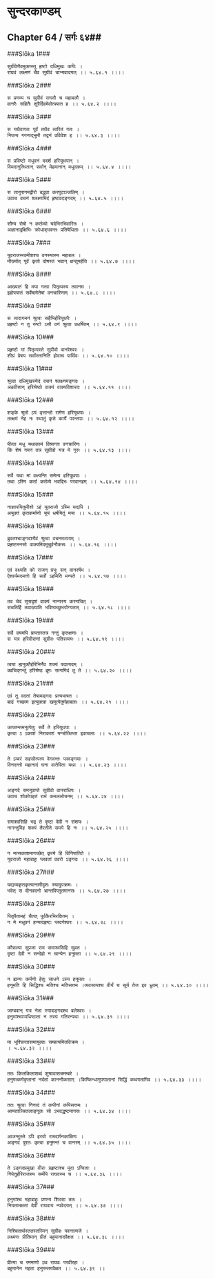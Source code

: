 सुन्दरकाण्डम्
===============================


## Chapter 64  / सर्गः ६४##


###Slōka 1###


    सुग्रीवेणैवमुक्तस्तु हृष्टो दधिमुखः कपिः ।
    राघवं लक्ष्मणं चैव सुग्रीवं चाभ्यवादयत् ।। ५.६४.१ ।।।।


###Slōka 2###


    स प्रणम्य च सुग्रीवं राघवौ च महाबलौ ।
    वानरैः सहितैः शूरैर्दिवमेवोत्पपात ह ।। ५.६४.२ ।।।।


###Slōka 3###


    स यथैवागतः पूर्वं तथैव त्वरितं गतः ।
    निपत्य गगनाद्भूमौ तद्वनं प्रविवेश ह ।। ५.६४.३ ।।।।


###Slōka 4###


    स प्रविष्टो मधुवनं ददर्श हरियूथपान् ।
    विमदानुत्थितान् सर्वान् मेहमानान् मधूदकम् ।। ५.६४.४ ।।।।


###Slōka 5###


    स तानुपागमद्वीरो बद्ध्वा करपुटाञ्जलिम् ।
    उवाच वचनं श्लक्ष्णमिदं हृष्टवदङ्गदम् ।। ५.६४.५ ।।।।


###Slōka 6###


    सौम्य रोषो न कर्तव्यो यदेभिरभिवारितः ।
    अज्ञानाद्रक्षिभिः क्रोधाद्भवन्तः प्रतिषेधिताः ।। ५.६४.६ ।।।।


###Slōka 7###


    युवराजस्त्वमीशश्च वनस्यास्य महाबल ।
    मौर्ख्यात् पूर्वं कृतो दोषस्तं भवान् क्षन्तुमर्हति ।। ५.६४.७ ।।।।


###Slōka 8###


    आख्यातं हि मया गत्वा पितृव्यस्य तवानघ ।
    इहोपयातं सर्वेषामेतेषां वनचारिणाम् ।। ५.६४.८ ।।।।


###Slōka 9###


    स त्वदागमनं श्रुत्वा सहैभिर्हरियूथपैः ।
    प्रहृष्टो न तु रुष्टो ऽसौ वनं श्रुत्वा प्रधर्षितम् ।। ५.६४.९ ।।।।


###Slōka 10###


    प्रहृष्टो मां पितृव्यस्ते सुग्रीवो वानरेश्वरः ।
    शीघ्रं प्रेषय सर्वांस्तानिति होवाच पार्थिवः ।। ५.६४.१० ।।।।


###Slōka 11###


    श्रुत्वा दधिमुखस्येदं वचनं श्लक्ष्णमङ्गदः ।
    अब्रवीत्तान् हरिश्रेष्ठो वाक्यं वाक्यविशारदः ।। ५.६४.११ ।।।।


###Slōka 12###


    शङ्के श्रुतो ऽयं वृत्तान्तो रामेण हरियूथपाः ।
    तत्क्षमं नेह नः स्थातुं कृते कार्ये परन्तपाः ।। ५.६४.१२ ।।।।


###Slōka 13###


    पीत्वा मधु यथाकामं विश्रान्ता वनचारिणः ।
    किं शेषं गमनं तत्र सुग्रीवो यत्र मे गुरुः ।। ५.६४.१३ ।।।।


###Slōka 14###


    सर्वे यथा मां वक्ष्यन्ति समेत्य हरियूथपाः ।
    तथा ऽस्मि कर्ता कर्तव्ये भवद्भिः परवानहम् ।। ५.६४.१४ ।।।।


###Slōka 15###


    नाज्ञापयितुमीशो ऽहं युवराजो ऽस्मि यद्यपि ।
    अयुक्तं कृतकर्माणो यूयं धर्षयितुं मया ।। ५.६४.१५ ।।।।


###Slōka 16###


    ब्रुवतश्चाङ्गदश्यैवं श्रुत्वा वचनमव्ययम् ।
    प्रहृष्टमनसो वाक्यमिदमूचुर्वनौकसः ।। ५.६४.१६ ।।।।


###Slōka 17###


    एवं वक्ष्यति को राजन् प्रभुः सन् वानरर्षभ ।
    ऐश्वर्यमदमत्तो हि सर्वो ऽहमिति मन्यते ।। ५.६४.१७ ।।।।


###Slōka 18###


    तव चेदं सुसदृशं वाक्यं नान्यस्य कस्यचित् ।
    सन्नतिर्हि तवाख्याति भविष्यच्छुभयोग्यताम् ।। ५.६४.१८ ।।।।


###Slōka 19###


    सर्वे वयमपि प्राप्तास्तत्र गन्तुं कृतक्षणाः ।
    स यत्र हरिवीराणां सुग्रीवः पतिरव्ययः ।। ५.६४.१९ ।।।।


###Slōka 20###


    त्वया ह्यनुक्तैर्हरिभिर्नैव शक्यं पदात्पदम् ।
    क्वचिद्गन्तुं हरिश्रेष्ठ ब्रूमः सत्यमिदं तु ते ।। ५.६४.२० ।।।।


###Slōka 21###


    एवं तु वदतां तेषामङ्गदः प्रत्यभाषत ।
    बाढं गच्छाम इत्युक्त्वा खमुत्पेतुर्महाबलाः ।। ५.६४.२१ ।।।।


###Slōka 22###


    उत्पतन्तमनूत्पेतुः सर्वे ते हरियूथपाः ।
    कृत्वा ऽ ऽकाशं निराकाशं यन्त्रोत्क्षिप्ता इवाचलाः ।। ५.६४.२२ ।।।।


###Slōka 23###


    ते ऽम्बरं सहसोत्पत्य वेगवन्तः प्लवङ्गमाः ।
    विनदन्तो महानादं घना वातेरिता यथा ।। ५.६४.२३ ।।।।


###Slōka 24###


    अङ्गदे समनुप्राप्ते सुग्रीवो वानराधिपः ।
    उवाच शोकोपहतं रामं कमललोचनम् ।। ५.६४.२४ ।।।।


###Slōka 25###


    समाश्वसिहि भद्र ते दृष्टा देवी न संशयः ।
    नागन्तुमिह शक्यं तैरतीते समये हि नः ।। ५.६४.२५ ।।।।


###Slōka 26###


    न मत्सकाशमागच्छेत् कृत्ये हि विनिपातिते ।
    युवराजो महाबाहुः प्लवतां प्रवरो ऽङ्गदः ।। ५.६४.२६ ।।।।


###Slōka 27###


    यद्यप्यकृतकृत्यानामीदृशः स्यादुपक्रमः ।
    भवेत् स दीनवदनो भ्रान्तविप्लुतमानसः ।। ५.६४.२७ ।।।।


###Slōka 28###


    पितृपैतामहं चैतत् पूर्वकैरभिरक्षितम् ।
    न मे मधुवनं हन्यादहृष्टः प्लवगेश्वरः ।। ५.६४.२८ ।।।।


###Slōka 29###


    कौसल्या सुप्रजा राम समाश्वसिहि सुव्रत ।
    दृष्टा देवी न सन्देहो न चान्येन हनूमता ।। ५.६४.२९ ।।।।


###Slōka 30###


    न ह्यन्यः कर्मणो हेतुः साधने ऽस्य हनूमतः ।
    हनूमति हि सिद्धिश्च मतिश्च मतिसत्तम ।व्यवसायश्च वीर्यं च सूर्य तेज इव ध्रुवम् ।। ५.६४.३० ।।।।


###Slōka 31###


    जाम्बवान् यत्र नेता स्यादङ्गदश्च बलेश्वरः ।
    हनुमांश्चाप्यधिष्ठाता न तस्य गतिरन्यथा ।। ५.६४.३१ ।।।।


###Slōka 32###


    मा भूश्चिन्तासमायुक्तः सम्प्रत्यमितविक्रम ।
    । ५.६४.३२ ।।।।


###Slōka 33###


    ततः किलकिलाशब्दं शुश्रावासन्नमम्बरे ।
    हनुमत्कर्मदृप्तानां नर्दतां काननौकसाम् ।किष्किन्धामुपयातानां सिद्धिं कथयतामिव ।। ५.६४.३३ ।।।।


###Slōka 34###


    ततः श्रुत्वा निनादं तं कपीनां कपिसत्तमः ।
    आयताञ्चितलाङ्गूलः सो ऽभवद्धृष्टमानसः ।। ५.६४.३४ ।।।।


###Slōka 35###


    आजग्मुस्ते ऽपि हरयो रामदर्शनकांक्षिणः ।
    अङ्गदं पुरतः कृत्वा हनूमन्तं च वानरम् ।। ५.६४.३५ ।।।।


###Slōka 36###


    ते ऽङ्गदप्रमुखा वीराः प्रहृष्टाश्च मुदा ऽन्विताः ।
    निपेतुर्हरिराजस्य समीपे राघवस्य च ।। ५.६४.३६ ।।।।


###Slōka 37###


    हनुमांश्च महाबाहुः प्रणम्य शिरसा ततः ।
    नियतामक्षतां देवीं राघवाय न्यवेदयत् ।। ५.६४.३७ ।।।।


###Slōka 38###


    निश्चितार्थस्ततस्तस्मिन् सुग्रीवः पवनात्मजे ।
    लक्ष्मणः प्रीतिमान् प्रीतं बहुमानादवैक्षत ।। ५.६४.३८ ।।।।


###Slōka 39###


    प्रीत्या च रममाणो ऽथ राघवः परवीरहा ।
    बहुमानेन महता हनुमन्तमवैक्षत ।। ५.६४.३९ ।।



